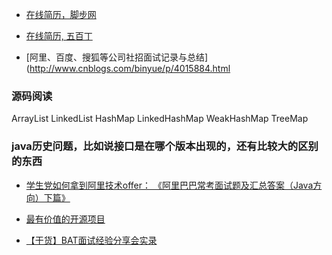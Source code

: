* [在线简历，脚步网](http://www.jiaobu365.com/)
* [在线简历, 五百丁](http://www.500d.me/)

* [阿里、百度、搜狐等公司社招面试记录与总结](http://www.cnblogs.com/binyue/p/4015884.html

### 源码阅读
ArrayList LinkedList HashMap LinkedHashMap WeakHashMap TreeMap

### java历史问题，比如说接口是在哪个版本出现的，还有比较大的区别的东西

* [学生党如何拿到阿里技术offer： 《阿里巴巴常考面试题及汇总答案（Java方向）下篇》](https://yq.aliyun.com/articles/7468)
* [最有价值的开源项目](https://gitee.com/gvp)

* [【干货】BAT面试经验分享会实录](https://mp.weixin.qq.com/s/xi1a4BV38_2xrK58rDnsjQ)